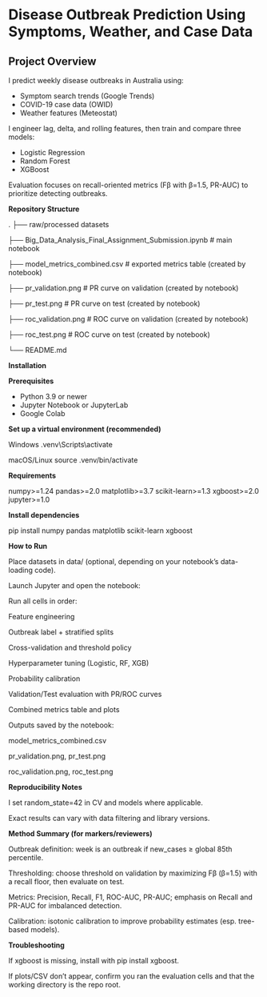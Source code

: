 # Disease Outbreak Prediction Using Symptoms, Weather, and Case Data

## Project Overview
I predict weekly disease outbreaks in Australia using:
- Symptom search trends (Google Trends)
- COVID-19 case data (OWID)
- Weather features (Meteostat)

I engineer lag, delta, and rolling features, then train and compare three models:
- Logistic Regression
- Random Forest
- XGBoost

Evaluation focuses on recall-oriented metrics (Fβ with β=1.5, PR-AUC) to prioritize detecting outbreaks.

 **Repository Structure**
 
.
├── raw/processed datasets

├── Big_Data_Analysis_Final_Assignment_Submission.ipynb # main notebook 

├── model_metrics_combined.csv # exported metrics table (created by notebook)

├── pr_validation.png # PR curve on validation (created by notebook)

├── pr_test.png # PR curve on test (created by notebook)

├── roc_validation.png # ROC curve on validation (created by notebook)

├── roc_test.png # ROC curve on test (created by notebook)

└── README.md

**Installation**

**Prerequisites**
- Python 3.9 or newer
- Jupyter Notebook or JupyterLab
- Google Colab

**Set up a virtual environment (recommended)**

Windows
.venv\Scripts\activate

macOS/Linux
source .venv/bin/activate


**Requirements**
 
numpy>=1.24
pandas>=2.0
matplotlib>=3.7
scikit-learn>=1.3
xgboost>=2.0
jupyter>=1.0

**Install dependencies**

pip install numpy pandas matplotlib scikit-learn xgboost


**How to Run**

Place datasets in data/ (optional, depending on your notebook’s data-loading code).

Launch Jupyter and open the notebook:

Run all cells in order:

Feature engineering

Outbreak label + stratified splits

Cross-validation and threshold policy

Hyperparameter tuning (Logistic, RF, XGB)

Probability calibration

Validation/Test evaluation with PR/ROC curves

Combined metrics table and plots

Outputs saved by the notebook:

model_metrics_combined.csv

pr_validation.png, pr_test.png

roc_validation.png, roc_test.png

**Reproducibility Notes**

I set random_state=42 in CV and models where applicable.

Exact results can vary with data filtering and library versions.

**Method Summary (for markers/reviewers)**

Outbreak definition: week is an outbreak if new_cases ≥ global 85th percentile.

Thresholding: choose threshold on validation by maximizing Fβ (β=1.5) with a recall floor, then evaluate on test.

Metrics: Precision, Recall, F1, ROC-AUC, PR-AUC; emphasis on Recall and PR-AUC for imbalanced detection.

Calibration: isotonic calibration to improve probability estimates (esp. tree-based models).

**Troubleshooting**

If xgboost is missing, install with pip install xgboost.

If plots/CSV don’t appear, confirm you ran the evaluation cells and that the working directory is the repo root.
